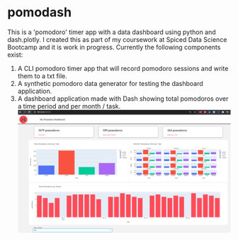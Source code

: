 # pomodash
This is a 'pomodoro' timer app with a data dashboard using python and dash.plotly.
I created this as part of my coursework at Spiced Data Science Bootcamp and it is work in progress.
Currently the following components exist:
1. A CLI pomodoro timer app that will record pomodoro sessions and write them to a txt file.
2. A synthetic pomodoro data generator for testing the dashboard application.
3. A dashboard application made with Dash showing total pomodoros over a time period and per month / task.
![The Pomodoro Dashboard](pomodash_image.png)
